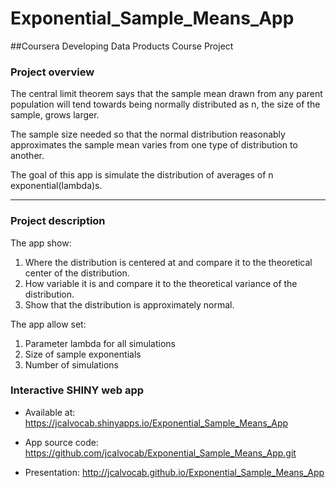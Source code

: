 # Exponential_Sample_Means_App

##Coursera Developing Data Products Course Project
### Project overview
The central limit theorem says that the sample mean drawn from any parent population will tend towards being normally distributed as n, the size of the sample, grows larger.

The sample size needed so that the normal distribution reasonably approximates the sample mean varies from one type of distribution to another.

The goal of this app is simulate the distribution of averages of n exponential(lambda)s.

---
### Project description
The app show:

1. Where the distribution is centered at and compare it to the theoretical center of the distribution.
2. How variable it is and compare it to the theoretical variance of the distribution.
3. Show that the distribution is approximately normal.

The app allow set:

1. Parameter lambda for all simulations
2. Size of sample exponentials
3. Number of simulations

### Interactive SHINY web app

- Available at: https://jcalvocab.shinyapps.io/Exponential_Sample_Means_App

- App source code: https://github.com/jcalvocab/Exponential_Sample_Means_App.git

- Presentation: http://jcalvocab.github.io/Exponential_Sample_Means_App
